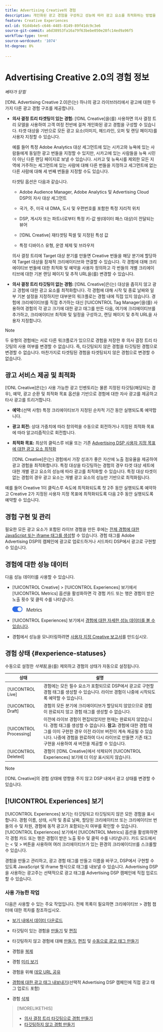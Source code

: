 ```yaml
---
title: Advertising Creative의 경험
description: 개인화된 광고 경험을 구성하고 성능에 따라 광고 요소를 최적화하는 방법을 알아봅니다.
feature: Creative Experiences
exl-id: 91d4b4e5-c646-4485-8149-89f41dc9c3e6
source-git-commit: a6d38953fa16a79f63bebe050e28fc14ed9a96f5
workflow-type: tm+mt
source-wordcount: '1074'
ht-degree: 0%

---
```


# Advertising Creative 2.0의 경험 정보

*베타가 닫힘*

[!DNL Advertising Creative 2.0]은(는) 하나의 광고 라이브러리에서 광고에 대한 두 가지 다른 광고 경험 구조를 제공합니다.

* **의사 결정 트리 타겟팅이 있는 경험:** [!DNL Creative]을(를) 사용하면 의사 결정 트리 모델을 사용하여 고객 여정 전반에 걸쳐 개인화된 광고 경험을 구성할 수 있습니다. 타겟 대상을 기반으로 모든 광고 요소(이미지, 헤드라인, 오퍼 및 랜딩 페이지)를 사용자 지정할 수 있습니다.

  예를 들어 특정 Adobe Analytics 대상 세그먼트에 있는 시카고와 뉴욕에 있는 사람들에게 동일한 광고 번들을 지정할 수 있지만, 시카고에 있는 사람들을 뉴욕 시민이 아닌 다른 랜딩 페이지로 보낼 수 있습니다. 시카고 및 뉴욕시를 제외한 모든 지역에 거주하는 세그먼트에 있는 사람에 대해 다른 번들을 지정하고 세그먼트에 없는 다른 사람에 대해 세 번째 번들을 지정할 수도 있습니다.

  타겟팅 옵션은 다음과 같습니다.

   * Adobe Audience Manager, Adobe Analytics 및 Advertising Cloud DSP의 자사 대상 세그먼트

   * 국가, 주, 미국 내 DMA, 도시 및 우편번호를 포함한 특정 지리적 위치

   * DSP, 게시자 또는 파트너로부터 특정 키-값 쌍(데이터 패스 대상)이 전달되는 뷰어

   * [!DNL Creative] 재타겟팅 픽셀 및 지정된 특성 값

   * 특정 디바이스 유형, 운영 체제 및 브라우저

  의사 결정 트리에 Target 대상 분기를 만들면 Creative 번들을 해당 분기에 할당하여 Target 대상을 잠재적 크리에이티브와 연결할 수 있습니다. 각 경험에 대해 크리에이티브 번들에 대한 최적화 및 예약을 사용자 정의하고 각 번들의 개별 크리에이티브에 대한 기본 랜딩 페이지 및 추적 URL<!-- later: and any flexible attributes -->을(를) 변경할 수 있습니다.

* **의사 결정 트리 타깃팅이 없는 경험:** [!DNL Creative]은(는) 대상을 좁히지 않고 광고 경험에 대한 광고 요소를 최적화합니다. 각 경험에 대해 시작 및 종료 날짜와 일부 기본 설정을 지정하지만 대부분의 워크플로는 경험 내에 직접 있지 않습니다. 경험에 크리에이티브를 직접 추가하는 대신 [!UICONTROL Tag Manager]을(를) 사용하여 경험의 각 광고 크기에 대한 광고 태그를 만든 다음, 여기에 크리에이티브를 추가하고, 크리에이티브 최적화 및 일정을 구성하고, 랜딩 페이지 및 추적 URL을 사용자 지정<!-- later: and any flexible attributes -->합니다.

>[!NOTE]
>
> 두 유형의 경험에는 서로 다른 워크플로가 있으므로 경험을 저장한 후 의사 결정 트리 타깃팅의 사용 여부를 변경할 수 없습니다. 즉, 타깃팅되지 않은 경험을 타깃팅된 경험으로 변경할 수 없습니다. 마찬가지로 타겟팅된 경험을 타겟팅되지 않은 경험으로 변경할 수 없습니다.

## 광고 서비스 제공 및 최적화

<!-- MORE -->
<!--When multiple ad variants qualify for an impression-->

[!DNL Creative]은(는) 사용 가능한 광고 인벤토리는 물론 지정된 타깃팅(해당되는 경우), 예약, 광고 순환 및 최적화 목표 옵션을 기반으로 경험에 대한 자사 광고를 제공하고 타사 광고를 트리거합니다.

* **예약:**(선택 사항) 특정 크리에이티브가 지정된 순차적 기간 동안 실행되도록 예약합니다.

* **광고 회전:** 상대 가중치에 따라 창의력을 수동으로 회전하거나 지정된 최적화 목표에 따라 알고리즘적으로 회전합니다.

* **최적화 목표:** 최상의 클릭스루 비율 또는 기존 [Advertising DSP 사용자 지정 목표에 대한 광고 요소 최적화](/help/dsp/optimization/custom-goal.md)

  [!DNL Creative]은(는) 경험에서 가장 성과가 좋은 자산에 노출 점유율을 제공하여 광고 경험을 최적화합니다. 특정 대상을 타깃팅하는 경험의 경우 타겟 대상 세트에 대한 개별 광고 요소의 성능에 따라 광고를 최적화할 수 있습니다. 특정 대상 타겟이 없는 경험의 경우 광고 요소는 개별 광고 요소의 성능만 기반으로 최적화됩니다.

예를 들어 Creative 1이 클릭스루 속도에 최적화되도록 첫 2주 동안 실행되도록 예약하고 Creative 2가 지정된 사용자 지정 목표에 최적화되도록 다음 2주 동안 실행되도록 예약할 수 있습니다.

## 경험 구현 및 관리

필요한 모든 광고 요소가 포함된 라이브 경험을 만든 후에는 [전체 경험에 대한 JavaScript 또는 iframe 태그를 생성](experience-tag-export.md)할 수 있습니다. 경험 태그를 Adobe Advertising DSP의 캠페인에 광고로 업로드하거나 서드파티 DSP에서 광고로 구현할 수 있습니다.

## 경험에 대한 성능 데이터

다음 성능 데이터를 사용할 수 있습니다.

* [!UICONTROL Creative] > [!UICONTROL Experiences] 보기에서 [!UICONTROL Metrics] 옵션을 활성화하면 각 경험 카드 또는 행은 경험이 받은 노출 횟수 및 클릭 수를 나타냅니다.

  ![지표 옵션](/help/creative/assets/metrics-option.png "지표 옵션")

  <!-- insert screen shot of Metrics option?  If not, then add instructions elsewhere -->

  <!-- I don't see this as of 1/9; why only in the table view?   You can also add conversion columns in the table view. -->

* [!UICONTROL Experiences] 보기에서 [경험에 대한 자세한 성능 데이터를 볼 수 있습니다](experience-performance-details.md).

* 경험에서 성능을 모니터링하려면 [사용자 지정 Creative 보고서](/help/creative/report-custom-creative.md)를 만드십시오.

## 경험 상태 {#experience-statuses}

수동으로 설정한 *삭제됨,*&#x200B;을(를) 제외하고 경험의 상태가 자동으로 설정됩니다.

| 상태 | 설명 |
| ------ | ----------- |
| [!UICONTROL Live] | 경험에는 모든 필수 요소가 포함되므로 DSP에서 광고로 구현할 경험 태그를 생성할 수 있습니다. 라이브 경험이 나중에 시작되도록 예약할 수 있습니다. |
| [!UICONTROL Draft] | 경험의 모든 분기에 크리에이티브가 할당되지 않았으므로 경험이 완료되지 않고 경험 태그를 생성할 수 없습니다. |
| [!UICONTROL Processing] | 이전에 라이브 경험이 편집되었지만 현재는 완료되지 않았습니다. 경험 태그를 생성할 수 없습니다. **참고:** 경험에 대한 경험 태그를 이미 구현한 경우 이전 라이브 버전이 계속 제공될 수 있습니다. 나중에 경험을 완료하여 다시 라이브로 만들면 기존 태그 구현을 사용하여 새 버전을 제공할 수 있습니다. |
| [!UICONTROL Deleted] | 경험이 [!DNL Creative]에서 삭제되어 [!UICONTROL Experiences] 보기에 더 이상 표시되지 않습니다. |

>[!NOTE]
>
>[!DNL Creative]의 경험 상태에 영향을 주지 않고 DSP 내에서 광고 상태를 변경할 수 있습니다.

## [!UICONTROL Experiences] 보기

[!UICONTROL Experiences] 보기는 타깃팅되고 타깃팅되지 않은 모든 경험을 표시합니다. 경험 이름, 상태, 시작 및 종료 날짜, 할당된 크리에이티브 또는 크리에이티브 번들의 수 및 차원, 경험에 동적 광고가 포함되는지 여부를 확인할 수 있습니다. [!UICONTROL Experiences] 보기에서 [!UICONTROL Metrics] 옵션을 활성화하면 각 경험 카드 또는 행은 경험이 받은 노출 횟수 및 클릭 수를 나타냅니다. 카드 모드에서는 &lt; 및 > 버튼을 사용하여 여러 크리에이티브가 있는 환경의 크리에이티브를 스크롤할 수 있습니다.

경험을 만들고 관리하고, 광고 경험 태그를 만들고 이름을 바꾸고, DSP에서 구현할 수 있도록 JavaScript 및 iframe 형식으로 태그를 내보낼 수 있습니다. Advertising DSP을 사용하는 광고주는 선택적으로 광고 태그를 Advertising DSP 캠페인에 직접 업로드할 수 있습니다.

### 사용 가능한 작업

다음은 사용할 수 있는 주요 작업입니다. 전체 목록이 필요하면 크리에이티브 > 경험 챕터에 대한 목차를 참조하십시오.

* [보기 내에서 데이터 다운로드](experience-download-view.md)

* 타깃팅이 있는 경험을 [만들기](/help/creative/experiences/experience-create-targeting.md) 및 [편집](/help/creative/experiences/experience-edit-targeting.md)

* 타깃팅하지 않고 경험에 대해 [만들기](/help/creative/experiences/experience-create-no-targeting.md), [편집](/help/creative/experiences/experience-edit-no-targeting.md) 및 [수동으로 광고 태그 만들기](/help/creative/experiences/experience-tag-create-manually.md)

* 경험을 [복제](experience-clone.md)

* 경험 [미리 보기](experience-preview.md)

* 경험을 위해 [데모 URL 공유](experience-share-demo-url.md)

* [경험에 대한 광고 태그 내보내기](experience-tag-export.md)(선택적 Advertising DSP 캠페인에 직접 광고 태그 업로드 포함)

* 경험 [삭제](experience-delete.md)

>[!MORELIKETHIS]
>
>* [의사 결정 트리 타깃팅으로 경험 만들기](experience-create-targeting.md)
>* [타깃팅하지 않고 경험 만들기](experience-create-no-targeting.md)
